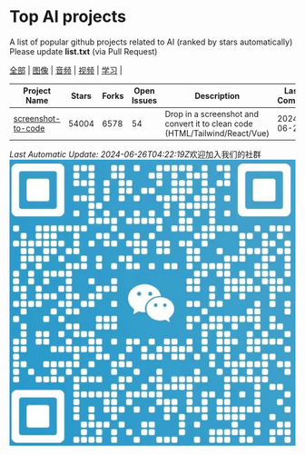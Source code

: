 # Top AI projects
A list of popular github projects related to AI (ranked by stars automatically)
Please update **list.txt** (via Pull Request)

<a href="./README.md">全部</a> |   <a href="./READMEpicture.md">图像</a> |   <a href="./READMEaudio.md">音频</a> | <a href="./READMEvideo.md">视频</a> | <a href="./READMElearn.md">学习</a> | 

| Project Name | Stars | Forks | Open Issues | Description | Last Commit |
| ------------ | ----- | ----- | ----------- | ----------- | ----------- |
| [screenshot-to-code](https://github.com/abi/screenshot-to-code) | 54004 | 6578 | 54 | Drop in a screenshot and convert it to clean code (HTML/Tailwind/React/Vue) | 2024-06-24 |

*Last Automatic Update: 2024-06-26T04:22:19Z*欢迎加入我们的社群 ![](https://raw.githubusercontent.com/mouuii/picture/master/weichat.jpg) 